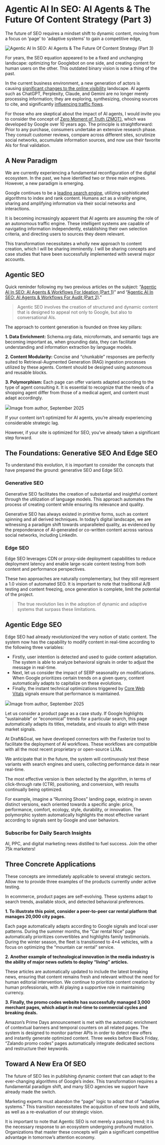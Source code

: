 # Agentic AI In SEO: AI Agents & The Future Of Content Strategy (Part 3)

The future of SEO requires a mindset shift to dynamic content, moving from a focus on 'page' to 'adaptive systems' to gain a competitive edge,
    

![Agentic AI In SEO: AI Agents & The Future Of Content Strategy (Part 3)](https://www.searchenginejournal.com/wp-content/uploads/2025/09/ai-agent-728.png)

For years, the SEO equation appeared to be a fixed and unchanging landscape: optimizing for Googlebot on one side, and creating content for human users on the other. This outdated binary vision is now a thing of the past.

In the current business environment, a new generation of actors is causing [significant changes to the online visibility](https://www.searchenginejournal.com/ex-microsoft-seo-pioneer-on-why-ais-biggest-threat-to-seo-isnt-what-you-think/553496/) landscape. AI agents such as ChatGPT, Perplexity, Claude, and Gemini are no longer merely processing information; they are exploring, synthesizing, choosing sources to cite, and significantly [influencing traffic flows](https://www.searchenginejournal.com/newly-released-data-shows-desktop-ai-search-referrals-dominate/548506/).

For those who are skeptical about the impact of AI agents, I would invite you to consider the concept of [Zero Moment of Truth (ZMOT)](https://www.searchenginejournal.com/beyond-traditional-user-intent-go-granular/391557/), which was developed by Google over 10 years ago. The principle is straightforward: Prior to any purchase, consumers undertake an extensive research phase. They consult customer reviews, compare across different sites, scrutinize social networks, accumulate information sources, and now use their favorite AIs for final validation.

## A New Paradigm

We are currently experiencing a fundamental reconfiguration of the digital ecosystem. In the past, we have identified two or three main engines. However, a new paradigm is emerging.

Google continues to be a [leading search engine](https://www.searchenginejournal.com/seo/meet-search-engines/), utilizing sophisticated algorithms to index and rank content. Humans act as a virality engine, sharing and amplifying information via their social networks and interactions.

It is becoming increasingly apparent that AI agents are assuming the role of an autonomous traffic engine. These intelligent systems are capable of navigating information independently, establishing their own selection criteria, and directing users to sources they deem relevant.

This transformation necessitates a wholly new approach to content creation, which I will be sharing imminently. I will be sharing concepts and case studies that have been successfully implemented with several major accounts.

## Agentic SEO

Quick reminder following my two previous articles on the subject: “[Agentic AI In SEO: AI Agents & Workflows For Ideation (Part 1)](https://www.searchenginejournal.com/agentic-ai-in-seo-ai-agents-workflows-ideation/540206/)” and “[Agentic AI In SEO: AI Agents & Workflows For Audit (Part 2)](https://www.searchenginejournal.com/agentic-ai-in-seo-part-2/547097/).”

> Agentic SEO involves the creation of structured and dynamic content that is designed to appeal not only to Google, but also to conversational AIs.

The approach to content generation is founded on three key pillars:

**1. Data Enrichment:** Schema.org data, microformats, and semantic tags are becoming important as, when grounding data, they can facilitate understanding and information extraction by language models.

**2. Content Modularity:** Concise and “chunkable” responses are perfectly suited to Retrieval-Augmented Generation (RAG) ingestion processes utilized by these agents. Content should be designed using autonomous and reusable blocks.

**3. Polymorphism:** Each page can offer variants adapted according to the type of agent consulting it. It is essential to recognize that the needs of a shopping agent differ from those of a medical agent, and content must adapt accordingly.

[![](https://www.searchenginejournal.com/wp-content/uploads/2025/09/screenshot-2025-09-09-at-16.06.42-943.png)](https://www.searchenginejournal.com/wp-content/uploads/2025/09/screenshot-2025-09-09-at-16.06.42-943.png)Image from author, September 2025

If your content isn’t optimized for AI agents, you’re already experiencing considerable strategic lag.

However, if your site is optimized for SEO, you’ve already taken a significant step forward.

## The Foundations: Generative SEO And Edge SEO

To understand this evolution, it is important to consider the concepts that have prepared the ground: generative SEO and Edge SEO.

### Generative SEO

Generative SEO facilitates the creation of substantial and insightful content through the utilization of language models. This approach automates the process of creating content while ensuring its relevance and quality.

Generative SEO has always existed in primitive forms, such as content spinning and all derived techniques. In today’s digital landscape, we are witnessing a paradigm shift towards unparalleled quality, as evidenced by the preponderance of AI-generated or co-written content across various social networks, including LinkedIn.

### Edge SEO

Edge SEO leverages CDN or proxy-side deployment capabilities to reduce deployment latency and enable large-scale content testing from both content and performance perspectives.

These two approaches are naturally complementary, but they still represent a 1.0 vision of automated SEO. It is important to note that traditional A/B testing and content freezing, once generation is complete, limit the potential of the project.

> The true revolution lies in the adoption of dynamic and adaptive systems that surpass these limitations.

## Agentic Edge SEO

Edge SEO had already revolutionized the very notion of static content. The system now has the capability to modify content in real-time according to the following three variables:

- Firstly, user intention is detected and used to guide content adaptation. The system is able to analyze behavioral signals in order to adjust the message in real-time.
- Next, let us consider the impact of SERP seasonality on modifications. When Google prioritizes certain trends on a given query, content automatically adapts to capitalize on these evolutions.
- Finally, the instant technical optimizations triggered by [Core Web Vitals](https://www.searchenginejournal.com/core-web-vitals/) signals ensure that performance is maintained.

![](https://www.searchenginejournal.com/wp-content/uploads/2025/09/screenshot-2025-09-09-at-16.21.15-408.png)Image from author, September 2025

Let us consider a product page as a case study. If Google highlights “sustainable” or “economical” trends for a particular search, this page automatically adapts its titles, metadata, and visuals to align with these market signals.

At Draft&Goal, we have developed connectors with the Fasterize tool to facilitate the deployment of AI workflows. These workflows are compatible with all the most recent proprietary or open-source LLMs.

We anticipate that in the future, the system will continuously test these variants with search engines and users, collecting performance data in near real-time.

The most effective version is then selected by the algorithm, in terms of click-through rate (CTR), positioning, and conversion, with results continually being optimized.

For example, imagine a “Running Shoes” landing page, existing in seven distinct versions, each oriented towards a specific angle: price, performance, comfort, ecology, style, durability, or innovation. The polymorphic system automatically highlights the most effective variant according to signals sent by Google and user behaviors.

### Subscribe for Daily Search Insights

AI, PPC, and digital marketing news distilled to fuel success. Join the other 75k marketers!

## Three Concrete Applications

These concepts are immediately applicable to several strategic sectors. Allow me to provide three examples of the products currently under active testing.

In ecommerce, product pages are self-evolving. These systems adapt to search trends, available stock, and detected behavioral preferences.

**1. To illustrate this point, consider a peer-to-peer car rental platform that manages 20,000 city pages.**

Each page automatically adapts according to Google signals and local user patterns. During the summer months, the “Car rental Nice” page automatically prioritizes convertibles and highlights family testimonials. During the winter season, the fleet is transitioned to 4×4 vehicles, with a focus on optimizing the “mountain car rental” service.

**2. Another example of technological innovation in the media industry is the ability of major news outlets to deploy “living” articles.**

These articles are automatically updated to include the latest breaking news, ensuring that content remains fresh and relevant without the need for human editorial intervention. We continue to prioritize content creation by human professionals, with AI playing a supportive role in maintaining currency.

**3. Finally, the promo codes website has successfully managed 3,000 merchant pages, which adapt in real-time to commercial cycles and breaking deals.**

Amazon’s Prime Days announcement is met with the automatic enrichment of contextual banners and temporal counters on all related pages. The system is designed to monitor partner APIs in order to detect new offers and instantly generate optimized content. Three weeks before Black Friday, “Zalando promo codes” pages automatically integrate dedicated sections and restructure their keywords.

## Toward A New Era Of SEO

The future of SEO lies in publishing dynamic content that can adapt to the ever-changing algorithms of Google’s index. This transformation requires a fundamental paradigm shift, and many SEO agencies we support have already made the switch.

Marketing experts must abandon the “page” logic to adopt that of “adaptive systems.” This transition necessitates the acquisition of new tools and skills, as well as a re-evaluation of our strategic vision.

It is important to note that Agentic SEO is not merely a passing trend; it is the necessary response to an ecosystem undergoing profound mutation. Organizations that master these concepts will gain a significant competitive advantage in tomorrow’s attention economy.